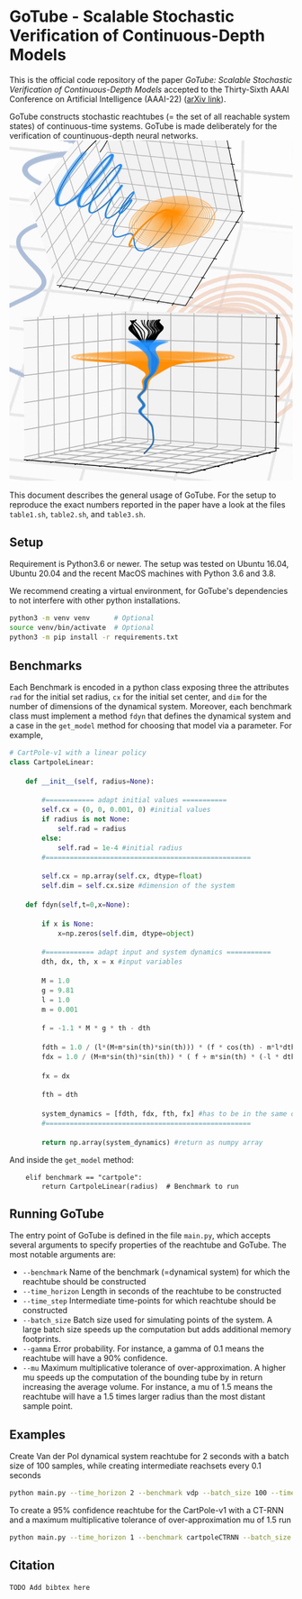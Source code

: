 # GoTube -  Scalable Stochastic Verification of Continuous-Depth Models

This is the official code repository of the paper *GoTube: Scalable Stochastic Verification of Continuous-Depth Models*
accepted to the Thirty-Sixth AAAI Conference on Artificial Intelligence (AAAI-22)
([arXiv link](https://arxiv.org/abs/2107.08467)).

GoTube constructs stochastic reachtubes (= the set of all reachable system states) of continuous-time systems. GoTube is made deliberately for the verification of countinuous-depth neural networks.
![Figure 1 of the paper](GoTube1.jpg)

This document describes the general usage of GoTube. For the setup to reproduce the exact numbers reported in the paper have a look at the files ```table1.sh```, ```table2.sh```, and ```table3.sh```. 

## Setup

Requirement is Python3.6 or newer.
The setup was tested on Ubuntu 16.04, Ubuntu 20.04 and the recent MacOS machines with Python 3.6 and 3.8.

We recommend creating a virtual environment, for GoTube's dependencies to not interfere with other python installations.

```bash
python3 -m venv venv      # Optional
source venv/bin/activate  # Optional
python3 -m pip install -r requirements.txt
```

## Benchmarks

Each Benchmark is encoded in a python class exposing three the attributes ```rad``` for the initial set radius, ```cx``` for the initial set center, and ```dim``` for the number of dimensions of the dynamical system.
Moreover, each benchmark class must implement a method ```fdyn``` that defines the dynamical system and a case in the ``get_model`` method for choosing that model via a parameter.
For example,

```python
# CartPole-v1 with a linear policy
class CartpoleLinear:
    
    def __init__(self, radius=None):
        
        #============ adapt initial values ===========
        self.cx = (0, 0, 0.001, 0) #initial values
        if radius is not None:
            self.rad = radius
        else:
            self.rad = 1e-4 #initial radius
        #===================================================
        
        self.cx = np.array(self.cx, dtype=float)
        self.dim = self.cx.size #dimension of the system
        
    def fdyn(self,t=0,x=None):
        
        if x is None:
            x=np.zeros(self.dim, dtype=object)
      
        #============ adapt input and system dynamics ===========
        dth, dx, th, x = x #input variables
              
        M = 1.0
        g = 9.81
        l = 1.0
        m = 0.001
        
        f = -1.1 * M * g * th - dth
    
        fdth = 1.0 / (l*(M+m*sin(th)*sin(th))) * (f * cos(th) - m*l*dth*dth*cos(th)*sin(th) + (m+M)*g*sin(th))
        fdx = 1.0 / (M+m*sin(th)*sin(th)) * ( f + m*sin(th) * (-l * dth*dth + g*cos(th)) )

        fx = dx

        fth = dth
        
        system_dynamics = [fdth, fdx, fth, fx] #has to be in the same order as the input variables
        #===================================================
        
        return np.array(system_dynamics) #return as numpy array
```
And inside the ``get_model`` method:
```
    elif benchmark == "cartpole":
        return CartpoleLinear(radius)  # Benchmark to run
```

## Running GoTube

The entry point of GoTube is defined in the file ```main.py```, which accepts several arguments to specify properties of the reachtube and GoTube.
The most notable arguments are:

- ```--benchmark``` Name of the benchmark (=dynamical system) for which the reachtube should be constructed
- ```--time_horizon``` Length in seconds of the reachtube to be constructed
- ```--time_step``` Intermediate time-points for which reachtube should be constructed
- ```--batch_size``` Batch size used for simulating points of the system. A large batch size speeds up the computation but adds additional memory footprints.
- ```--gamma``` Error probability. For instance, a gamma of 0.1 means the reachtube will have a 90% confidence.
- ```--mu``` Maximum multiplicative tolerance of over-approximation. A higher mu speeds up the computation of the bounding tube by in return increasing the average volume. For instance, a mu of 1.5 means the reachtube will have a 1.5 times larger radius than the most distant sample point.

## Examples

Create Van der Pol dynamical system reachtube for 2 seconds with a batch size of 100 samples, while creating intermediate reachsets every 0.1 seconds 

```bash
python main.py --time_horizon 2 --benchmark vdp --batch_size 100 --time_step 0.1
```

To create a 95% confidence reachtube for the CartPole-v1 with a CT-RNN and a maximum multiplicative tolerance of over-approximation mu of 1.5 run

```bash
python main.py --time_horizon 1 --benchmark cartpoleCTRNN --batch_size 10000 --time_step 0.02 --gamma 0.05 --mu 1.5
```

## Citation

```tex
TODO Add bibtex here
```
